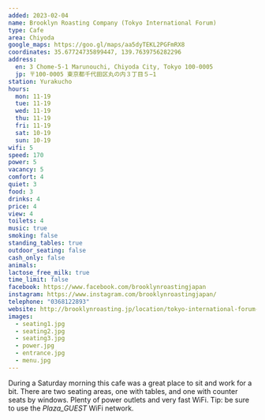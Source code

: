 ```yaml
---
added: 2023-02-04
name: Brooklyn Roasting Company (Tokyo International Forum)
type: Cafe
area: Chiyoda
google_maps: https://goo.gl/maps/aa5dyTEKL2PGFmRX8
coordinates: 35.67724735899447, 139.7639756282296
address:
  en: 3 Chome-5-1 Marunouchi, Chiyoda City, Tokyo 100-0005
  jp: 〒100-0005 東京都千代田区丸の内３丁目５−1
station: Yurakucho
hours:
  mon: 11-19
  tue: 11-19
  wed: 11-19
  thu: 11-19
  fri: 11-19
  sat: 10-19
  sun: 10-19
wifi: 5
speed: 170
power: 5
vacancy: 5
comfort: 4
quiet: 3
food: 3
drinks: 4
price: 4
view: 4
toilets: 4
music: true
smoking: false
standing_tables: true
outdoor_seating: false
cash_only: false
animals: 
lactose_free_milk: true
time_limit: false
facebook: https://www.facebook.com/brooklynroastingjapan
instagram: https://www.instagram.com/brooklynroastingjapan/
telephone: "0368122893"
website: http://brooklynroasting.jp/location/tokyo-international-forum-tokyo/
images:
  - seating1.jpg
  - seating2.jpg
  - seating3.jpg
  - power.jpg
  - entrance.jpg
  - menu.jpg
---
```


During a Saturday morning this cafe was a great place to sit and work for a bit. There are two seating areas, one with tables, and one with counter seats by windows. Plenty of power outlets and very fast WiFi. Tip: be sure to use the *Plaza_GUEST* WiFi network.
